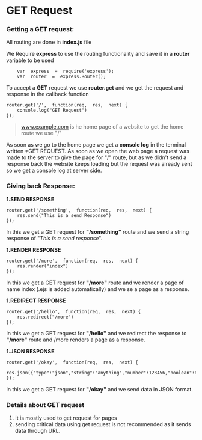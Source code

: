 
# GET Request
### Getting a GET request:

All routing are done in **index.js** file  

We Require **express** to use the routing functionality and save it in a **router** variable to be used
		
		var  express  =  require('express');
	    var  router  =  express.Router();

To accept a **GET** request we use **router.get** and we get the request and response in the callback function

	router.get('/',  function(req,  res,  next) {
		console.log("GET Request")
	});

> www.example.com is he home page of a website to get the home route we use "/"

As soon as we go to the home page we get a **console log** in the terminal written *GET REQUEST. As soon as we open the web page a request was made to the server to give the page for "/" route, but as we didn't send a response back the website keeps loading but the request was already sent so we get a console log at server side.

### Giving back Response:

**1.SEND RESPONSE**
						
	router.get('/something',  function(req,  res,  next) {
		res.send("This is a send Response")
	});
In this we get a GET request for **"/something"** route  and we send a string response of "*This is a send response*".

**1.RENDER RESPONSE**
						
	router.get('/more',  function(req,  res,  next) {
		res.render("index")
	});
In this we get a GET request for **"/more"** route and we render a page of name index (.ejs is added automatically) and we se a page as a response.

**1.REDIRECT RESPONSE**
						
	router.get('/hello',  function(req,  res,  next) {
		res.redirect("/more")
	});
In this we get a GET request for **"/hello"** and we redirect the response to **"/more"** route and /more renders a page as a response.


**1.JSON RESPONSE**
						
	router.get('/okay',  function(req,  res,  next) {
		res.json({"type":"json","string":"anything","number":123456,"boolean":true})
	});
In this we get a GET request for **"/okay"** and we send data in JSON format.


### Details about GET request

 1. It is mostly used to get request for pages
 2. sending critical data using get request is not recommended as it sends data through URL.


